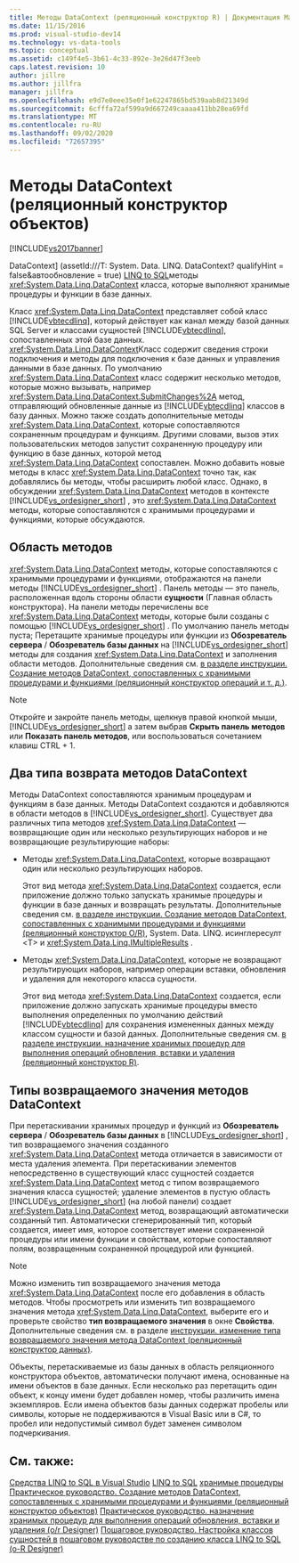 ```yaml
---
title: Методы DataContext (реляционный конструктор R) | Документация Майкрософт
ms.date: 11/15/2016
ms.prod: visual-studio-dev14
ms.technology: vs-data-tools
ms.topic: conceptual
ms.assetid: c149f4e5-3b61-4c33-892e-3e26d47f3eeb
caps.latest.revision: 10
author: jillre
ms.author: jillfra
manager: jillfra
ms.openlocfilehash: e9d7e0eee35e0f1e62247865bd539aab8d21349d
ms.sourcegitcommit: 6cfffa72af599a9d667249caaaa411bb28ea69fd
ms.translationtype: MT
ms.contentlocale: ru-RU
ms.lasthandoff: 09/02/2020
ms.locfileid: "72657395"
---
```

# <a name="datacontext-methods-or-designer"></a>Методы DataContext (реляционный конструктор объектов)
[!INCLUDE[vs2017banner](../includes/vs2017banner.md)]

DataContext] (assetId:///Т: System. Data. LINQ. DataContext? qualifyHint = false&автообновление = true) [LINQ to SQL](../data-tools/linq-to-sql-tools-in-visual-studio2.md)методы <xref:System.Data.Linq.DataContext> класса, которые выполняют хранимые процедуры и функции в базе данных.

 Класс <xref:System.Data.Linq.DataContext> представляет собой класс [!INCLUDE[vbtecdlinq](../includes/vbtecdlinq-md.md)], который действует как канал между базой данных SQL Server и классами сущностей [!INCLUDE[vbtecdlinq](../includes/vbtecdlinq-md.md)], сопоставленных этой базе данных. <xref:System.Data.Linq.DataContext>Класс содержит сведения строки подключения и методы для подключения к базе данных и управления данными в базе данных. По умолчанию <xref:System.Data.Linq.DataContext> класс содержит несколько методов, которые можно вызывать, например <xref:System.Data.Linq.DataContext.SubmitChanges%2A> метод, отправляющий обновленные данные из [!INCLUDE[vbtecdlinq](../includes/vbtecdlinq-md.md)] классов в базу данных. Можно также создать дополнительные методы <xref:System.Data.Linq.DataContext>, которые сопоставляются сохраненным процедурам и функциям. Другими словами, вызов этих пользовательских методов запустит сохраненную процедуру или функцию в базе данных, которой метод <xref:System.Data.Linq.DataContext> сопоставлен. Можно добавить новые методы в класс <xref:System.Data.Linq.DataContext> точно так, как добавлялись бы методы, чтобы расширить любой класс. Однако, в обсуждении <xref:System.Data.Linq.DataContext> методов в контексте [!INCLUDE[vs_ordesigner_short](../includes/vs-ordesigner-short-md.md)] , это <xref:System.Data.Linq.DataContext> методы, которые сопоставляются с хранимыми процедурами и функциями, которые обсуждаются.

## <a name="methods-pane"></a>Область методов
 <xref:System.Data.Linq.DataContext> методы, которые сопоставляются с хранимыми процедурами и функциями, отображаются на панели методы [!INCLUDE[vs_ordesigner_short](../includes/vs-ordesigner-short-md.md)] . Панель методы — это панель, расположенная вдоль стороны области **сущности** (Главная область конструктора). На панели методы перечислены все <xref:System.Data.Linq.DataContext> методы, которые были созданы с помощью [!INCLUDE[vs_ordesigner_short](../includes/vs-ordesigner-short-md.md)] . По умолчанию панель методы пуста; Перетащите хранимые процедуры или функции из **Обозреватель сервера** / **Обозреватель базы данных** на [!INCLUDE[vs_ordesigner_short](../includes/vs-ordesigner-short-md.md)] методы для создания <xref:System.Data.Linq.DataContext> и заполнения области методов. Дополнительные сведения см. [в разделе инструкции. Создание методов DataContext, сопоставленных с хранимыми процедурами и функциями (реляционный конструктор операций и т. д.)](../data-tools/how-to-create-datacontext-methods-mapped-to-stored-procedures-and-functions-o-r-designer.md).

> [!NOTE]
> Откройте и закройте панель методы, щелкнув правой кнопкой мыши, [!INCLUDE[vs_ordesigner_short](../includes/vs-ordesigner-short-md.md)] а затем выбрав **Скрыть панель методов** или **Показать панель методов**, или воспользоваться сочетанием клавиш CTRL + 1.

## <a name="two-types-of-datacontext-methods"></a>Два типа возврата методов DataContext
 Методы DataContext сопоставляются хранимым процедурам и функциям в базе данных. Методы DataContext создаются и добавляются в области методов в [!INCLUDE[vs_ordesigner_short](../includes/vs-ordesigner-short-md.md)]. Существует два различных типа методов <xref:System.Data.Linq.DataContext> — возвращающие один или несколько результирующих наборов и не возвращающие результирующие наборы:

- Методы <xref:System.Data.Linq.DataContext>, которые возвращают один или несколько результирующих наборов.

     Этот вид метода <xref:System.Data.Linq.DataContext> создается, если приложение должно только запускать хранимые процедуры и функции в базе данных и возвращать результаты. Дополнительные сведения см. [в разделе инструкции. Создание методов DataContext, сопоставленных с хранимыми процедурами и функциями (реляционный конструктор O/R)](../data-tools/how-to-create-datacontext-methods-mapped-to-stored-procedures-and-functions-o-r-designer.md), System. Data. LINQ. исинглересулт \<T> и <xref:System.Data.Linq.IMultipleResults> .

- Методы <xref:System.Data.Linq.DataContext>, которые не возвращают результирующих наборов, например операции вставки, обновления и удаления для некоторого класса сущности.

     Этот вид метода <xref:System.Data.Linq.DataContext> создается, если приложение должно запускать хранимые процедуры вместо выполнения определенных по умолчанию действий [!INCLUDE[vbtecdlinq](../includes/vbtecdlinq-md.md)] для сохранения измененных данных между классом сущности и базой данных. Дополнительные сведения см. [в разделе инструкции. назначение хранимых процедур для выполнения операций обновления, вставки и удаления (реляционный конструктор R)](../data-tools/how-to-assign-stored-procedures-to-perform-updates-inserts-and-deletes-o-r-designer.md).

## <a name="return-types-of-datacontext-methods"></a>Типы возвращаемого значения методов DataContext
 При перетаскивании хранимых процедур и функций из **Обозреватель сервера** / **Обозреватель базы данных** в [!INCLUDE[vs_ordesigner_short](../includes/vs-ordesigner-short-md.md)] , тип возвращаемого значения созданного <xref:System.Data.Linq.DataContext> метода отличается в зависимости от места удаления элемента. При перетаскивании элементов непосредственно в существующий класс сущностей создается <xref:System.Data.Linq.DataContext> метод с типом возвращаемого значения класса сущностей; удаление элементов в пустую область [!INCLUDE[vs_ordesigner_short](../includes/vs-ordesigner-short-md.md)] (на любой панели) создает <xref:System.Data.Linq.DataContext> метод, возвращающий автоматически созданный тип. Автоматически сгенерированный тип, который создается, имеет имя, которое соответствует имени сохраненной процедуры или имени функции и свойствам, которые сопоставляют полям, возвращенным сохраненной процедурой или функцией.

> [!NOTE]
> Можно изменить тип возвращаемого значения метода <xref:System.Data.Linq.DataContext> после его добавления в область методов. Чтобы просмотреть или изменить тип возвращаемого значения метода <xref:System.Data.Linq.DataContext>, выберите его и проверьте свойство **тип возвращаемого значения** в окне **Свойства**. Дополнительные сведения см. в разделе [инструкции. изменение типа возвращаемого значения метода DataContext (реляционный конструктор данных)](../data-tools/how-to-change-the-return-type-of-a-datacontext-method-o-r-designer.md).

 Объекты, перетаскиваемые из базы данных в область реляционного конструктора объектов, автоматически получают имена, основанные на имени объектов в базе данных. Если несколько раз перетащить один объект, к концу имени будет добавлен номер, чтобы различить имена экземпляров. Если имена объектов базы данных содержат пробелы или символы, которые не поддерживаются в Visual Basic или в C#, то пробел или недопустимый символ будет заменен символом подчеркивания.

## <a name="see-also"></a>См. также:
 [Средства LINQ to SQL в Visual Studio](../data-tools/linq-to-sql-tools-in-visual-studio2.md) [LINQ to SQL](https://msdn.microsoft.com/library/73d13345-eece-471a-af40-4cc7a2f11655) [хранимые процедуры](https://msdn.microsoft.com/library/4d23dd7a-a85f-44ff-a717-af7d0950c0fc) [Практическое руководство. Создание методов DataContext, сопоставленных с хранимыми процедурами и функциями (реляционный конструктор объектов)](../data-tools/how-to-create-datacontext-methods-mapped-to-stored-procedures-and-functions-o-r-designer.md) [Практическое руководство. назначение хранимых процедур для выполнения операций обновления, вставки и удаления (o/r Designer)](../data-tools/how-to-assign-stored-procedures-to-perform-updates-inserts-and-deletes-o-r-designer.md) [Пошаговое руководство. Настройка классов сущностей в](../data-tools/walkthrough-customizing-the-insert-update-and-delete-behavior-of-entity-classes.md) [пошаговом руководстве по созданию класса LINQ to SQL (o-R Designer)](https://msdn.microsoft.com/library/35aad4a4-2e8a-46e2-ae09-5fbfd333c233)
